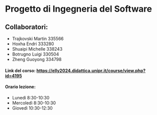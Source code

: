 # Progetto di Ingegneria del Software

## Collaboratori:

* Trajkovski Martin 335566
* Hoxha Endri 333280
* Shuaipi Michelle 338243
* Botrugno Luigi 330504
* Zheng Guoyong 334798

#### Link del corso: https://elly2024.didattica.unipr.it/course/view.php?id=4195

#### Orario lezione:
* Lunedì 8:30-10:30
* Mercoledì 8:30-10:30
* Giovedì 10:30-12:30
